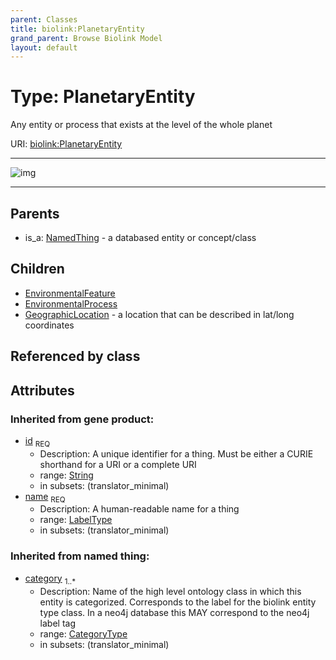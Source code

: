 ```yaml
---
parent: Classes
title: biolink:PlanetaryEntity
grand_parent: Browse Biolink Model
layout: default
---
```


# Type: PlanetaryEntity


Any entity or process that exists at the level of the whole planet

URI: [biolink:PlanetaryEntity](https://w3id.org/biolink/vocab/PlanetaryEntity)


---

![img](http://yuml.me/diagram/nofunky;dir:TB/class/[PlanetaryEntity%7Cid(i):string;name(i):label_type;category(i):category_type%20%2B]%5E-[GeographicLocation],[PlanetaryEntity]%5E-[EnvironmentalProcess],[PlanetaryEntity]%5E-[EnvironmentalFeature],[NamedThing]%5E-[PlanetaryEntity],[NamedThing],[GeographicLocation],[EnvironmentalProcess],[EnvironmentalFeature])

---


## Parents

 *  is_a: [NamedThing](NamedThing.md) - a databased entity or concept/class

## Children

 * [EnvironmentalFeature](EnvironmentalFeature.md)
 * [EnvironmentalProcess](EnvironmentalProcess.md)
 * [GeographicLocation](GeographicLocation.md) - a location that can be described in lat/long coordinates

## Referenced by class


## Attributes


### Inherited from gene product:

 * [id](id.md)  <sub>REQ</sub>
    * Description: A unique identifier for a thing. Must be either a CURIE shorthand for a URI or a complete URI
    * range: [String](types/String.md)
    * in subsets: (translator_minimal)
 * [name](name.md)  <sub>REQ</sub>
    * Description: A human-readable name for a thing
    * range: [LabelType](types/LabelType.md)
    * in subsets: (translator_minimal)

### Inherited from named thing:

 * [category](category.md)  <sub>1..*</sub>
    * Description: Name of the high level ontology class in which this entity is categorized. Corresponds to the label for the biolink entity type class. In a neo4j database this MAY correspond to the neo4j label tag
    * range: [CategoryType](types/CategoryType.md)
    * in subsets: (translator_minimal)
